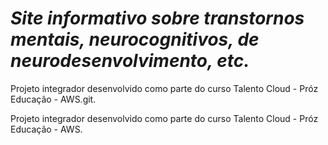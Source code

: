 # *Site informativo sobre transtornos mentais, neurocognitivos, de neurodesenvolvimento, etc.*

Projeto integrador desenvolvido como parte do curso Talento Cloud - Próz Educação - AWS.git.

Projeto integrador desenvolvido como parte do curso Talento Cloud - Próz Educação - AWS.



